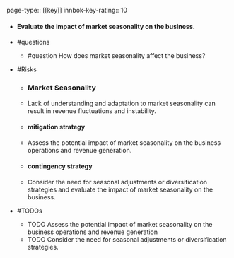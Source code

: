 page-type:: [[key]]
innbok-key-rating:: 10
- #### Evaluate the impact of market seasonality on the business.
- #questions
  - #question How does market seasonality affect the business?
- #Risks

  - ### Market Seasonality
  - Lack of understanding and adaptation to market seasonality can result in revenue fluctuations and instability.
  - #### mitigation strategy
  - Assess the potential impact of market seasonality on the business operations and revenue generation.
  - #### contingency strategy
  - Consider the need for seasonal adjustments or diversification strategies and evaluate the impact of market seasonality on the business.
- #TODOs
  - TODO Assess the potential impact of market seasonality on the business operations and revenue generation
  - TODO  Consider the need for seasonal adjustments or diversification strategies.



